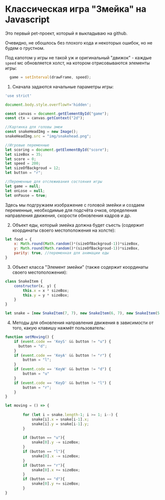 # Классическая игра "Змейка" на Javascript
Это первый pet-проект, который я выкладываю на github.

Очевидно, не обошлось без плохого кода и некоторых ошибок, но не будем о грустном.

Под капотом у игры не такой уж и оригинальный "движок" - каждые `speed` мс обновляется холст, на котором отрисовываются элементы игры:

``` javascript
  game = setInterval(drawFrame, speed);
```
1. Сначала задаются начальные параметры игры:

``` javascript
'use strict'

document.body.style.overflowY='hidden';

const canvas = document.getElementById("game");
const ctx = canvas.getContext("2d");

//Картинка для головы змеи
const snakeHeadImg = new Image();
snakeHeadImg.src = "img/snakehead.png";

//Игровые переменные
let scoring = document.getElementById("score");
let sizeBox = 35;
let score = 0;
let speed = 200;
let sizeOfBackgroud = 12;
let button = "r";

//Переменные для отслеживания состояния игры
let game = null;
let onLose = null;
let onPause = true;
```
Здесь мы подгружаем изображение с головой змейки и создаем переменные, необходимые для подсчёта очков, определения направления движения, скорости обновления кадров и др.

2. Объект еды, который змейка должна будет съесть (содержит координаты своего местоположения на холсте):
``` javascript
let food = {
    x: Math.round(Math.random()*(sizeOfBackgroud-1))*sizeBox,
    y: Math.round(Math.random()*(sizeOfBackgroud-1))*sizeBox,
    parity: true, //переменная для анимации еды
}
```
3. Объект класса "Элемент змейки" (также содержит координаты своего местоположения):
``` javascript
class SnakeItem {
    constructor(x, y) {
        this.x = x * sizeBox;
        this.y = y * sizeBox;
    }
}

let snake = [new SnakeItem(7, 7), new SnakeItem(6, 7), new SnakeItem(5, 7)];
```
4. Методы для обновления направления движения в зависимости от того, какую клавишу нажмёт пользователь:
``` javascript
function setMoving() {
    if (event.code == 'KeyS' && button != "u") {
      button = "d";
    }
    if (event.code == 'KeyA' && button != "r") {
        button = "l";
    }
    if (event.code == 'KeyW' && button != "d") {
        button = "u"
    }
    if (event.code == 'KeyD' && button != "l") {
        button = "r";
    }
}

let moving = () => {
    
        for (let i = snake.length-1; i >= 1; i--) {
            snake[i].x = snake[i-1].x;
            snake[i].y = snake[i-1].y;
        }
    
        if (button == "u"){
            snake[0].y -= sizeBox;
        }
        if (button == "l"){
            snake[0].x -= sizeBox;
        }
        if (button == "r"){
            snake[0].x += sizeBox;
        }
        if (button == "d"){
            snake[0].y += sizeBox;
        }
}
```
